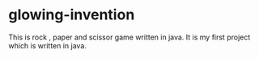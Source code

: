 # glowing-invention
This is rock , paper and scissor game written in java. It is my first project which is written in java. 
